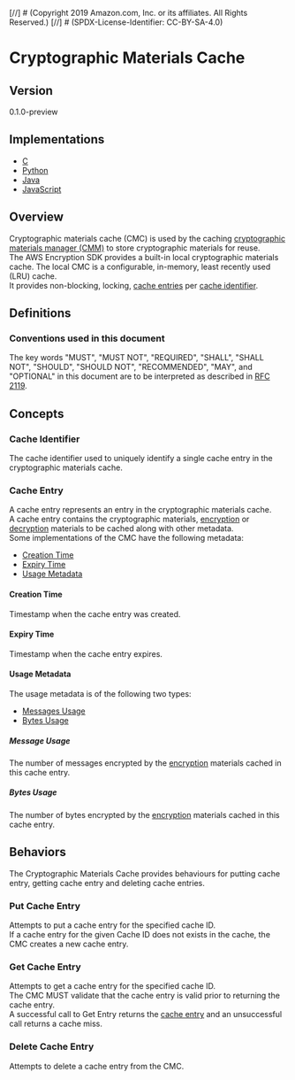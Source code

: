[//] # (Copyright 2019 Amazon.com, Inc. or its affiliates. All Rights Reserved.)
[//] # (SPDX-License-Identifier: CC-BY-SA-4.0)

# Cryptographic Materials Cache

## Version

0.1.0-preview

## Implementations

- [C](https://github.com/aws/aws-encryption-sdk-c/blob/master/include/aws/cryptosdk/cache.h)
- [Python](https://github.com/aws/aws-encryption-sdk-python/blob/master/src/aws_encryption_sdk/caches/base.py)
- [Java](https://github.com/aws/aws-encryption-sdk-java/blob/master/src/main/java/com/amazonaws/encryptionsdk/caching/CryptoMaterialsCache.java)
- [JavaScript](https://github.com/awslabs/aws-encryption-sdk-javascript/blob/master/modules/cache-material/src/cryptographic_materials_cache.ts)

## Overview

Cryptographic materials cache (CMC) is used by the caching [cryptographic materials manager (CMM)](#caching-cmm.md) 
to store cryptographic materials for reuse.  
The AWS Encryption SDK provides a built-in local cryptographic materials cache. 
The local CMC is a configurable, in-memory, least recently used (LRU) cache.  
It provides non-blocking, locking, [cache entries](#cmc-interface.md#cache-entry) per [cache identifier](#cmc-interface.md#cache-id).  

## Definitions

### Conventions used in this document

The key words "MUST", "MUST NOT", "REQUIRED", "SHALL", "SHALL NOT", "SHOULD", "SHOULD NOT", "RECOMMENDED", "MAY", and "OPTIONAL"
in this document are to be interpreted as described in [RFC 2119](https://tools.ietf.org/html/rfc2119).

## Concepts 

### Cache Identifier

The cache identifier used to uniquely identify a single cache entry in the cryptographic materials cache.

### Cache Entry 

A cache entry represents an entry in the cryptographic materials cache.  
A cache entry contains the cryptographic materials, [encryption](#structures.md#encryption-materials) or [decryption](#structures.md#decryption-materials) 
materials to be cached along with other metadata.  
Some implementations of the CMC have the following metadata: 

- [Creation Time](#creation-time)
- [Expiry Time](#expiry-time)
- [Usage Metadata](#usage-metadata)

#### Creation Time 

Timestamp when the cache entry was created.  

#### Expiry Time 

Timestamp when the cache entry expires.  

#### Usage Metadata 

The usage metadata is of the following two types:

- [Messages Usage](#message-usage)
- [Bytes Usage](#bytes-usage)

##### Message Usage 

The number of messages encrypted by the [encryption](#data-strucutres.md#encryption-materials) materials cached in this cache entry.  

##### Bytes Usage

The number of bytes encrypted by the [encryption](#data-strucutres.md#encryption-materials) materials cached in this cache entry.   

## Behaviors

The Cryptographic Materials Cache provides behaviours for putting cache entry, getting cache entry and deleting cache entries. 

### Put Cache Entry 

Attempts to put a cache entry for the specified cache ID.  
If a cache entry for the given Cache ID does not exists in the cache, the CMC creates a new cache entry.  

### Get Cache Entry 

Attempts to get a cache entry for the specified cache ID.  
The CMC MUST validate that the cache entry is valid prior to returning the cache entry.   
A successful call to Get Entry returns the [cache entry](#cache-entry) and an unsuccessful call returns a cache miss.  

### Delete Cache Entry 

Attempts to delete a cache entry from the CMC.  
